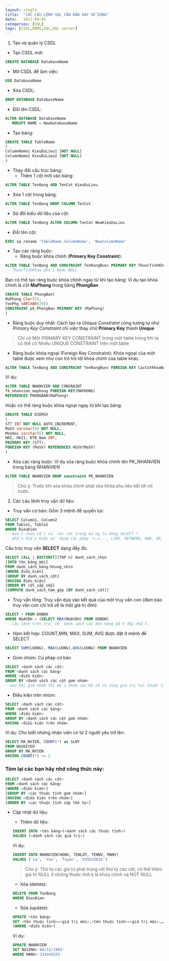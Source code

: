 ```yaml
---
layout: single
title:  "CÁC CÂU LỆNH SQL CĂN BẢN HAY SỬ DỤNG"
date:   2017-09-05
categories: [SQL]
tags: [CSDL,DBMS,SQL,SQL server]
---
```

1. Tạo và quản lý CSDL

 * Tạo CSDL mới:
 ```sql
 CREATE DATABASE DatabaseName
 ```

 * Mở CSDL để làm việc:
 ```sql
 USE DatabaseName
 ```

 * Xóa CSDL:
 ```sql
 DROP DATABASE DatabaseName
 ```

 * Đổi tên CSDL:
 ```sql
 ALTER DATABASE DatabaseName
    MODIFY NAME = NewDatabaseName
 ```

 * Tạo bảng:
 ```sql
 CREATE TABLE TableName
 (
 ColumnName1 KieuDuLieu1 [NOT NULL]
 ColumnName2 KieuDuLieu2 [NOT NULL]
 )
 ```

 * Thay đổi cấu trúc bảng:
   * Thêm 1 cột mới vào bảng:
  ```sql
  ALTER TABLE TenBang ADD TenCot KieuDuLieu
  ```

   * Xóa 1 cột trong bảng:
  ```sql
  ALTER TABLE TenBang DROP COLUMN TenCot
  ```

   * Sử đổi kiểu dữ liệu của cột:
  ```sql
  ALTER TABLE TenBang ALTER COLUMN TenCot NewKieuDuLieu
  ```

   * Đổi tên cột:
  ```sql
  EXEC sp_rename 'TableName.ColumnName', 'NewColumnName'
  ```

* Tạo các ràng buộc:
  * Ràng buộc khóa chính (**Primary Key Constraint**):
 ```sql
 ALTER TABLE TenBang ADD CONSTRAINT TenRangBuoc PRIMARY KEY ThuocTinhKhoa
 -- ThuocTinhKhoa phải khác NULL
 ```
 Bạn có thể tạo ràng buộc khóa chính ngay từ khi tạo bảng: Ví dụ tạo khóa chính là cột **MaPhong** trong bảng **PhongBan**
 ```sql
 CREATE TABLE PhongBan(
 MaPhong Char(5),
 TenPhg VARCHAR(20))
 CONSTRAINT pk_PhongBan PRIMARY KEY (MaPhong)
 )
  ```

  * Ràng buộc duy nhất: Cách tạo ra _Unique Constraint_ cũng tương tự như _Primary Key Constraint_ chỉ việc thay chữ **Primary Key** thành **Unique**
 > Chỉ có Một PRIMARY KEY CONSTRAINT trong một table trong khi ta có thể có Nhiều UNIQUE CONSTRAINT trên một table
  * Ràng buộc khóa ngoại (Foreign Key Constraint): Khóa ngoại của một table được xem như con trỏ trỏ tới khóa chính của table khác.
 ```sql
 ALTER TABLE TenBang ADD CONSTRAINT TenRangBuoc FOREIGN KEY CacCotKhoaNgoai REFERENCES TenBang CacCotKhoaChinh
 ```
 Ví dụ:
 ```sql
 ALTER TABLE NHANVIEN ADD CONSRAINT
 fk_nhanvien_maphong FOREIGN KEY(MAPHONG)
 REFERENCES PHONGBAN(MaPhong)
 ```
 Hoặc có thể ràng buộc khóa ngoại ngay từ khi tạo bảng:
 ```sql
 CREATE TABLE DIEMSV
 (
 STT INT NOT NULL AUTO_INCREMENT,
 MaSV varchar(8) NOT NULL,
 MonHoc varchar(6) NOT NULL,
 HKI, HKII, ĐTB_Nam INT,
 PRIMARY KEY (STT),
 FOREIGN KEY (MaSV) REFERENCES HSSV(MaSV)
 )
 ```

* Xóa các ràng buộc: Ví dụ xóa ràng buộc khóa chính tên PK_NHANVIEN trong bảng NHANVIEN
 ```sql
 ALTER TABLE NHANVIEN DROP constraint PK_NHANVIEN
 ```
>Chú ý: Trước khi xóa khóa chính phải xóa khóa phụ liên kết tới nó trước.

2. Các câu lệnh truy vấn dữ liệu:
* Truy vấn cơ bản: Gồm 3 mệnh đề quyền lực
 ```sql
SELECT Column1, Column2
FROM Table1, Table2
WHERE DieuKien
-- muốn chọn tất cả các cột trong bảng ta dùng SELECT *
-- phần điều kiện sử dụng các phép ">,<..., LIKE, BETWEEN, AND, OR, NOT..."
 ```

Cấu trúc truy vấn **SELECT** dạng đầy đủ:
```sql
SELECT [ALL | DISTINCT][TOP n] danh_sách_chọn
[INTO tên_bảng_mới]
FROM danh_sách_bảng/khung_nhìn
[WHERE điều_kiện]
[GROUP BY danh_sách_cột]
[HAVING điều_kiện]
[ORDER BY cột_sắp_xếp]
[COMPUTE danh_sách_hàm_gộp [BY danh_sách_cột]]
```

* Truy vấn lồng: Truy vấn dựa vào kết quả của một truy vấn con (đảm bảo truy vấn con chỉ trả về là một giá trị đơn)
```sql
SELECT * FROM DONDH
WHERE NGAYDH = (SELECT MAX(NGAYDH) FROM DONDH)
-- Câu lệnh trên trả về danh sách các đơn hàng gần đây nhất.
```

* Hàm kết hợp: COUNT,MIN, MAX, SUM, AVG được đặt ở mệnh đề SELECT
```sql
SELECT SUM(LUONG), MAX(LUONG),AVG(LUONG) FROM NHANVIEN
```

* Gom nhóm: Cú pháp cơ bản
```sql
SELECT <danh sách các cột>
FROM <danh sách các bảng>
WHERE <điều kiện>
GROUP BY <danh sách các cột gom nhóm>
--Sau khi gom nhóm thì mỗi nhóm các bộ sẽ có cùng giá trị tại thuộc tính gom nhóm.
```

* Điều kiện trên nhóm:
```sql
SELECT <danh sách các cột>
FROM <danh sách các bảng>
WHERE <điều kiện>
GROUP BY <danh sách các cột gom nhóm>
HAVING <điều kiện trên nhóm>
```
Ví dụ: Cho biết những nhân viên có từ 2 người yêu trở lên:
```sql
SELECT MA_NVIEN, COUNT(*) as SLNY
FROM NGUOIYEU
GROUP BY MA_NVIEN
HAVING COUNT(*) >= 2
```

### Tóm lại các bạn hãy nhớ công thức này:
```sql
SELECT <danh sách các cột>
FROM <danh sách các bảng>
[WHERE <điều kiện>]
[GROUP BY <các thuộc tính gom nhóm>]
[HAVING <điều kiện trên nhóm>]
[ORDER BY <các thuộc tính sắp thứ tự>]
```

* Cập nhật dữ liệu:
  * Thêm dữ liệu:
  ```sql
  INSERT INTO <tên bảng>(<danh sách các thuộc tính>)
  VALUES (<danh sách các giá trị>)
  ```
  Ví dụ:
  ```sql
  INSERT INTO NHANVIEN(HONV, TENLOT, TENNV, MANV)
  VALUES ('Le', 'Van', 'Tuyen', '635635635')
  ```
  > Chú ý: Thứ tự các giá trị phải trùng với thứ tự các cột, có thể thêm giá trị NULL ở những thuộc tính k là khóa chính và NOT NULL

  * Xóa (delete):
  ```sql
  DELETE FROM TenBang
  WHERE DieuKien
  ```

  * Sửa (update):
  ```sql
  UPDATE <tên bảng>
  SET <tên thuộc tính>=<giá trị mới>,<tên thuộc tính>=<giá trị mới>,…
  [WHERE <điều kiện>]
  ```
  Ví dụ:
  ```sql
  UPDATE NHANVIEN
  SET NGSINH='08/12/1965'
  WHERE MANV='333445555'
  ```